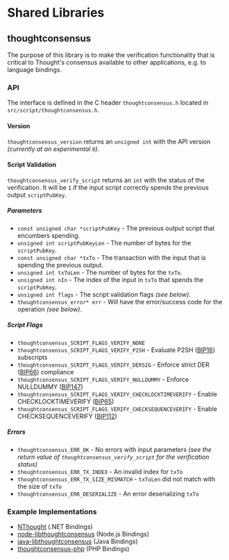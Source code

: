 Shared Libraries
================

## thoughtconsensus

The purpose of this library is to make the verification functionality that is critical to Thought's consensus available to other applications, e.g. to language bindings.

### API

The interface is defined in the C header `thoughtconsensus.h` located in  `src/script/thoughtconsensus.h`.

#### Version

`thoughtconsensus_version` returns an `unsigned int` with the API version *(currently at an experimental `0`)*.

#### Script Validation

`thoughtconsensus_verify_script` returns an `int` with the status of the verification. It will be `1` if the input script correctly spends the previous output `scriptPubKey`.

##### Parameters
- `const unsigned char *scriptPubKey` - The previous output script that encumbers spending.
- `unsigned int scriptPubKeyLen` - The number of bytes for the `scriptPubKey`.
- `const unsigned char *txTo` - The transaction with the input that is spending the previous output.
- `unsigned int txToLen` - The number of bytes for the `txTo`.
- `unsigned int nIn` - The index of the input in `txTo` that spends the `scriptPubKey`.
- `unsigned int flags` - The script validation flags *(see below)*.
- `thoughtconsensus_error* err` - Will have the error/success code for the operation *(see below)*.

##### Script Flags
- `thoughtconsensus_SCRIPT_FLAGS_VERIFY_NONE`
- `thoughtconsensus_SCRIPT_FLAGS_VERIFY_P2SH` - Evaluate P2SH ([BIP16](https://github.com/thought/bips/blob/master/bip-0016.mediawiki)) subscripts
- `thoughtconsensus_SCRIPT_FLAGS_VERIFY_DERSIG` - Enforce strict DER ([BIP66](https://github.com/thought/bips/blob/master/bip-0066.mediawiki)) compliance
- `thoughtconsensus_SCRIPT_FLAGS_VERIFY_NULLDUMMY` - Enforce NULLDUMMY ([BIP147](https://github.com/thought/bips/blob/master/bip-0147.mediawiki))
- `thoughtconsensus_SCRIPT_FLAGS_VERIFY_CHECKLOCKTIMEVERIFY` - Enable CHECKLOCKTIMEVERIFY ([BIP65](https://github.com/thought/bips/blob/master/bip-0065.mediawiki))
- `thoughtconsensus_SCRIPT_FLAGS_VERIFY_CHECKSEQUENCEVERIFY` - Enable CHECKSEQUENCEVERIFY ([BIP112](https://github.com/thought/bips/blob/master/bip-0112.mediawiki))

##### Errors
- `thoughtconsensus_ERR_OK` - No errors with input parameters *(see the return value of `thoughtconsensus_verify_script` for the verification status)*
- `thoughtconsensus_ERR_TX_INDEX` - An invalid index for `txTo`
- `thoughtconsensus_ERR_TX_SIZE_MISMATCH` - `txToLen` did not match with the size of `txTo`
- `thoughtconsensus_ERR_DESERIALIZE` - An error deserializing `txTo`

### Example Implementations
- [NThought](https://github.com/NicolasDorier/NThought/blob/master/NThought/Script.cs#L814) (.NET Bindings)
- [node-libthoughtconsensus](https://github.com/bitpay/node-libthoughtconsensus) (Node.js Bindings)
- [java-libthoughtconsensus](https://github.com/dexX7/java-libthoughtconsensus) (Java Bindings)
- [thoughtconsensus-php](https://github.com/Bit-Wasp/thoughtconsensus-php) (PHP Bindings)
